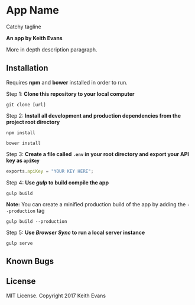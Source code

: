 # App Name

Catchy tagline

**An app by Keith Evans**

More in depth description paragraph.

## Installation

Requires **npm** and **bower** installed in order to run.

Step 1: **Clone this repository to your local computer**

```console
git clone [url]
```

Step 2: **Install all development and production dependencies from the project root directory**

```console
npm install
```
```
bower install
```

Step 3: **Create a file called `.env` in your root directory and export your API key as `apiKey`**

```js
exports.apiKey = "YOUR KEY HERE";
```

Step 4: **Use _gulp_ to build compile the app**

```console
gulp build
```

**Note:** You can create a minified production build of the app by adding the `--production` tag

```console
gulp build --production
```

Step 5: **Use _Browser Sync_ to run a local server instance**

```console
gulp serve
```


## Known Bugs



## License

MIT License. Copyright 2017 Keith Evans
